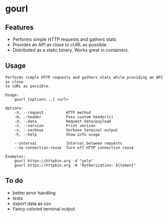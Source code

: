 # gourl

## Features
- Performs simple HTTP requests and gathers stats
- Provides an API as close to cURL as possible.
- Distributed as a static binary. Works great in containers.

## Usage

```
Performs simple HTTP requests and gathers stats while providing an API as close
to cURL as possible.

Usage:
    gourl [options...] <url>

Options:
    -X, --request          HTTP method
    -H, --header           Pass custom header(s)
    -d, --data             Request data/payload
    -V, --version          Print version
    -v, --verbose          Verbose terminal output
    -h, --help             Show info usage

    --interval             Interval between requests
    --no-connection-reuse  Turn off HTTP connection reuse

Examples:
    gourl https://httpbin.org -d "yolo"
    gourl https://httpbin.org -H "Authorization: ${token}"
```

## To do
- better error handling
- tests
- export data as csv
- Fancy colored terminal output